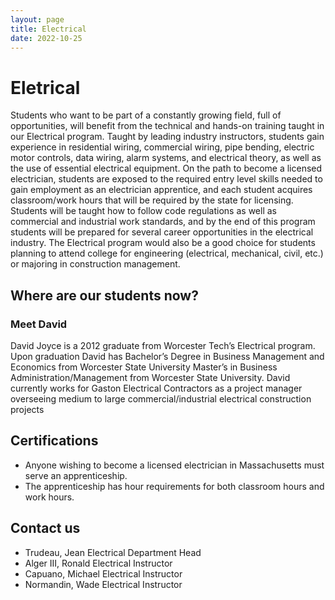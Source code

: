 ```yaml
---
layout: page
title: Electrical
date: 2022-10-25
---
```

# Eletrical

Students who want to be part of a constantly growing field, full of opportunities, will benefit from the technical and hands-on training taught in our Electrical program.  Taught by leading industry instructors, students gain experience in residential wiring, commercial wiring, pipe bending, electric motor controls, data wiring, alarm systems, and electrical theory, as well as the use of essential electrical equipment. On the path to become a licensed electrician, students are exposed to the required entry level skills needed to gain employment as an electrician apprentice, and each student acquires classroom/work hours that will be required by the state for licensing. Students will be taught how to follow code regulations as well as commercial and industrial work standards, and by the end of this program students will be prepared for several career opportunities in the electrical industry. The Electrical program would also be a good choice for students planning to attend college for engineering (electrical, mechanical, civil, etc.) or majoring in construction management.

## Where are our students now?
### Meet David
 David Joyce is a 2012 graduate from Worcester Tech’s  Electrical program. Upon graduation David has Bachelor’s Degree in Business Management and Economics from Worcester State University Master’s in Business Administration/Management from Worcester State University. David currently works for Gaston Electrical Contractors as a project manager overseeing medium to large commercial/industrial electrical construction projects
## Certifications
- Anyone wishing to become a licensed electrician in Massachusetts must serve an apprenticeship. 
- The apprenticeship has hour requirements for both classroom hours and work hours.

## Contact us
- Trudeau, Jean
Electrical Department Head
- Alger III, Ronald
Electrical Instructor
- Capuano, Michael
Electrical Instructor
- Normandin, Wade
Electrical Instructor